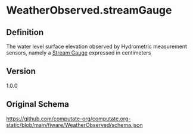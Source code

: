 # WeatherObserved.streamGauge

## Definition
The water level surface elevation observed by Hydrometric measurement sensors, namely a [Stream Gauge](https://en.wikipedia.org/wiki/Stream_gauge) expressed in centimeters

## Version
1.0.0

## Original Schema
https://github.com/computate-org/computate.org-static/blob/main/fiware/WeatherObserved/schema.json
